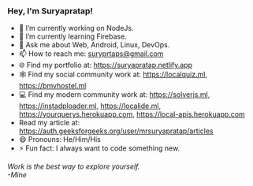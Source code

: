 ### Hey, I'm Suryapratap!


- 🔭 I’m currently working on NodeJs.
- 🌱 I’m currently learning Firebase.
- 💬 Ask me about Web, Android, Linux, DevOps.
- 📫 How to reach me: suryprtaps@gmail.com
- 🌐 Find my portfolio at: https://suryapratap.netlify.app
- 🕸️ Find my social community work at: https://localquiz.ml, https://bmvhostel.ml
- 💻 Find my modern community work at: https://solverjs.ml, https://instadploader.ml, https://localide.ml, https://yourquerys.herokuapp.com, https://local-apis.herokuapp.com
- Read my article at: https://auth.geeksforgeeks.org/user/mrsuryapratap/articles
- 😄 Pronouns: He/Him/His
- ⚡ Fun fact: I always want to code something new.

<em date="19/12/2021">Work is the best way to explore yourself.</br>-Mine</em>
